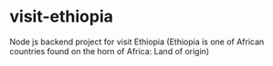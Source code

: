 # visit-ethiopia
Node js backend project for visit Ethiopia (Ethiopia is one of African countries found on the horn of Africa: Land of origin)
